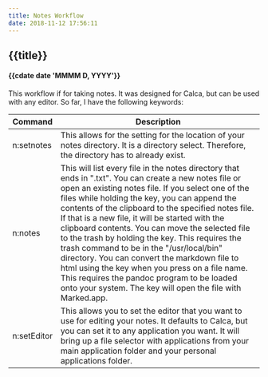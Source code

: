 ```yaml
---
title: Notes Workflow
date: 2018-11-12 17:56:11
---
```

## {{title}}
#### {{cdate date 'MMMM D, YYYY'}}


This workflow if for taking notes. It was designed for Calca, but can be used with any editor. So far, I have the following keywords:

| Command | Description |
| --- | --- |
| n:setnotes | This allows for the setting for the location of your notes directory. It is a directory select. Therefore, the directory has to already exist. |
| n:notes | This will list every file in the notes directory that ends in ".txt". You can create a new notes file or open an existing notes file. If you select one of the files while holding the <cmd> key, you can append the contents of the clipboard to the specified notes file. If that is a new file, it will be started with the clipboard contents. You can move the selected file to the trash by holding the <fn> key. This requires the trash command to be in the "/usr/local/bin" directory. You can convert the markdown file to html using the <shift> key when you press <enter> on a file name. This requires the pandoc program to be loaded onto your system. The <alt> key will open the file with Marked.app. |
| n:setEditor | This allows you to set the editor that you want to use for editing your notes. It defaults to Calca, but you can set it to any application you want. It will bring up a file selector with applications from your main application folder and your personal applications folder. |

